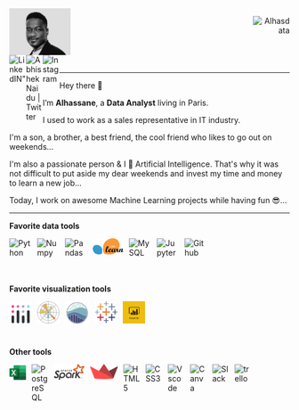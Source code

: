 
 <div style="display: flex;
    justify-content: space-between;">
  <div> 
    <img align="left" alt="Abhishek's Instagram" width="25%" src="https://github.com/Alhasdata/Alhasdata/blob/main/img/cov.png" />
  </div>
  <div>
    <p align="right"> <img src="https://github-readme-stats.vercel.app/api?username=Alhasdata&show_icons=true&theme=gotham" alt="Alhasdata" />
  </div>
</div>

<div>
     <a href="https://www.linkedin.com/in/alhassaneahmed/" target="_blank" rel="noopener noreferrer" > 
      <img align="left" alt=LinkedIN" width="30px" src="https://raw.githubusercontent.com/peterthehan/peterthehan/master/assets/linkedin.svg" /></a>
     <a href="https://twitter.com/alhassane86" target="_blank" rel="noopener noreferrer" >
      <img align="left" alt="Abhishek Naidu | Twitter" width="30px" src="https://raw.githubusercontent.com/peterthehan/peterthehan/master/assets/twitter.svg" /></a>     
     <a href="https://www.instagram.com/wpali/" target="_blank" rel="noopener noreferrer" >
      <img align="left" alt="Instagram" width="30px" src="https://raw.githubusercontent.com/hussainweb/hussainweb/main/icons/instagram.png" /></a>
</div>
<br />
                                                                                                                                           

---
Hey there 👋

I’m **Alhassane**, a **Data Analyst** living in Paris.

I used to work as a sales representative in IT industry.

I'm a son, a brother, a best friend, the cool friend who likes to go out on weekends...

I'm also a passionate person & I 💖 Artificial Intelligence. That's why it was not difficult to put aside my dear weekends and invest my time and money to learn a new job…

Today, I work on awesome Machine Learning projects while having fun 😎...


---
                                                                                                                                           
**Favorite data tools**
<div Align="left">
<img Align="left" alt="Python" width="40px" src="https://cdn.jsdelivr.net/gh/devicons/devicon/icons/python/python-original.svg" style="padding-right:10px;" />
<img Align="left" alt="Numpy" width="40px" src="https://cdn.jsdelivr.net/gh/devicons/devicon/icons/numpy/numpy-original.svg" style="padding-right:10px;" />
<img Align="left" alt="Pandas" width="40px" src="https://cdn.jsdelivr.net/gh/devicons/devicon/icons/pandas/pandas-original.svg" style="padding-right:10px;" />
<img Align="left" alt="Sklearn" width="55px" src="https://github.com/Alhasdata/Alhasdata/blob/main/tools/sklearn.png" style="padding-right:10px;" />
<img Align="left" alt="MySQL" width="40px" src="https://cdn.jsdelivr.net/gh/devicons/devicon/icons/mysql/mysql-original.svg" style="padding-right:10px;" />
<img Align="left" alt="Jupyter" width="40px" src="https://cdn.jsdelivr.net/gh/devicons/devicon/icons/jupyter/jupyter-original.svg" style="padding-right:10px;" />
<img Align="left" alt="Github" width="40px" src="https://cdn.jsdelivr.net/gh/devicons/devicon/icons/github/github-original.svg" style="padding-right:10px;" />
<br/>

<br>
<br>
<br>

**Favorite visualization tools**

<img Align="left" alt="Jupyter" width="40px" src="./tools/plotly2.png" style="padding-right:10px;" />
<img Align="left" alt="Jupyter" width="40px" src="./tools/Matplotlib.png" style="padding-right:10px;" />
<img Align="left" alt="Jupyter" width="44px" src="./tools/seaborn.svg" style="padding-right:10px;" />
<img Align="left" alt="Jupyter" width="40px" src="./tools/tableau.svg" style="padding-right:10px;" />
<img Align="left" alt="Jupyter" width="40px" src="./tools/powerbi.png" style="padding-right:10px;" />

<br/>


<br>
<br>
<br>

**Other tools**

<img Align="left" alt="excel" width="30px" src="./tools/excel.svg" style="padding-right:10px;" />
<img Align="left" alt="PostgreSQL" width="30px" src='https://cdn.jsdelivr.net/gh/devicons/devicon/icons/postgresql/postgresql-original.svg' style="padding-right:10px;" />
<img Align="left" alt="Spark" width="55px" src="https://github.com/Alhasdata/Alhasdata/blob/main/tools/spark.png" style="padding-right:10px;" />
<img Align="left" alt="Streamlit" width="50px" src="https://github.com/Alhasdata/Alhasdata/blob/main/tools/streamlit2.png" style="padding-right:10px;" />
<img Align="left" alt="HTML5" width="30px" src='https://cdn.jsdelivr.net/gh/devicons/devicon/icons/html5/html5-original.svg' style="padding-right:10px;" />
<img Align="left" alt="CSS3" width="30px" src="https://cdn.jsdelivr.net/gh/devicons/devicon/icons/css3/css3-original.svg" style="padding-right:10px;" />
<img Align="left" alt="Vscode" width="30px" src="https://cdn.jsdelivr.net/gh/devicons/devicon/icons/vscode/vscode-original.svg" style="padding-right:10px;" />
<img Align="left" alt="Canva" width="30px" src='https://cdn.jsdelivr.net/gh/devicons/devicon/icons/canva/canva-original.svg' style="padding-right:10px;" />
<img Align="left" alt="Slack" width="30px" src="https://cdn.jsdelivr.net/gh/devicons/devicon/icons/slack/slack-original.svg" style="padding-right:10px;" />
<img Align="left" alt="trello" width="30px" src="https://cdn.jsdelivr.net/gh/devicons/devicon/icons/trello/trello-plain.svg" style="padding-right:10px;" />
</div>



<br>
